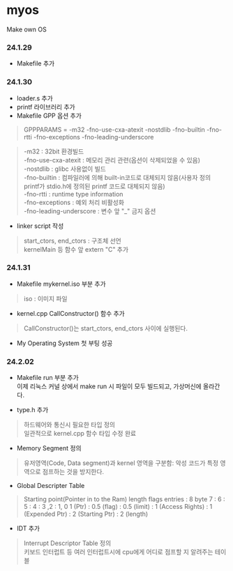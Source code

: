 # myos
Make own OS

### 24.1.29
* Makefile 추가

### 24.1.30
* loader.s 추가
* printf 라이브러리 추가   
* Makefile GPP 옵션 추가    
>GPPPARAMS = -m32 -fno-use-cxa-atexit -nostdlib -fno-builtin -fno-rtti -fno-exceptions -fno-leading-underscore   

>-m32 : 32bit 환경빌드   
>-fno-use-cxa-atexit : 메모리 관리 관련(옵션이 삭제되었을 수 있음)   
>-nostdlib : glibc 사용없이 빌드   
>-fno-builtin : 컴파일러에 의해 built-in코드로 대체되지 않음(사용자 정의 printf가 stdio.h에 정의된 printf 코드로 대체되지 않음)   
>-fno-rtti : runtime type information   
>-fno-exceptions : 예외 처리 비활성화   
>-fno-leading-underscore : 변수 앞 "_" 금지 옵션     
   
* linker script 작성   
> start_ctors, end_ctors : 구조체 선언   
> kernelMain 등 함수 앞 extern "C" 추가   

### 24.1.31
* Makefile mykernel.iso 부분 추가   
> iso : 이미지 파일   
   
* kernel.cpp CallConstructor() 함수 추가
> CallConstructor()는 start_ctors, end_ctors 사이에 실행된다.   

   
* My Operating System 첫 부팅 성공


### 24.2.02
* Makefile run 부분 추가   
이제 리눅스 커널 상에서 make run 시 파일이 모두 빌드되고, 가상머신에 올라간다.   
   
* type.h 추가   
> 하드웨어와 통신시 필요한 타입 정의   
> 일관적으로 kernel.cpp 함수 타입 수정 완료   

* Memory Segment 정의   
> 유저영역(Code, Data segment)과 kernel 영역을 구분함: 악성 코드가 특정 영역으로 점프하는 것을 방지한다.

* Global Descripter Table
> Starting point(Pointer in to the Ram)
> length
> flags
entries : 8 byte
    7   :             6            :         5         :         4        :        3 ,2       :     1, 0 
1 (Ptr) : 0.5 (flag) : 0.5 (limit) : 1 (Access Rights) : 1 (Expended Ptr) : 2 (Starting Ptr) : 2 (length)
   


* IDT 추가   
> Interrupt Descriptor Table 정의   
> 키보드 인터럽트 등 여러 인터럽트시에 cpu에게 어디로 점프할 지 알려주는 테이블
